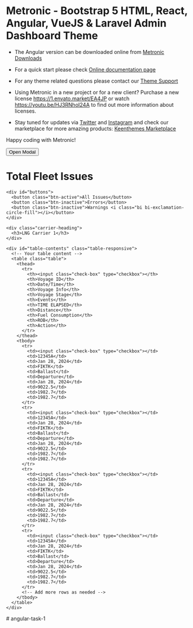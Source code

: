 # Metronic - Bootstrap 5 HTML, React, Angular, VueJS & Laravel Admin Dashboard Theme

- The Angular version can be downloaded online from [Metronic Downloads](//devs.keenthemes.com/metronic)

- For a quick start please check [Online documentation page](//preview.keenthemes.com/metronic8/angular/docs/quick-start)

- For any theme related questions please contact our [Theme Support](//keenthemes.com/support/)

- Using Metronic in a new project or for a new client? Purchase a new license https://1.envato.market/EA4JP or watch https://youtu.be/HJ3RNhoI24A to find out more information about licenses.

- Stay tuned for updates via [Twitter](//www.twitter.com/keenthemes) and [Instagram](//www.instagram.com/keenthemes) and 
  check our marketplace for more amazing products: [Keenthemes Marketplace](//keenthemes.com/)

Happy coding with Metronic!












<div id="main">
  <div id="pop-ups">
    <button class="btn-active" (click)="openModal()">Open Modal</button>
    <!-- Your modal content will be added here by the library -->
  </div>

  <div id="container">
    <h1>Total Fleet Issues</h1>

    <div id="buttons">
      <button class="btn-active">All Issues</button>
      <button class="btn-inactive">Errors</button>
      <button class="btn-inactive">Warnings <i class="bi bi-exclamation-circle-fill"></i></button>
    </div>

    <div class="carrier-heading">
      <h3>LNG Carrier 1</h3>
    </div>

    <div id="table-contents" class="table-responsive">
      <!-- Your table content -->
      <table class="table">
        <thead>
          <tr>
            <th><input class="check-box" type="checkbox"></th>
            <th>Voyage ID</th>
            <th>Date/Time</th>
            <th>Voyage Info</th>
            <th>Voyage Stage</th>
            <th>Events</th>
            <th>TIME ELAPSED</th>
            <th>Distance</th>
            <th>Fuel Consumption</th>
            <th>ROB</th>
            <th>Action</th>
          </tr>
        </thead>
        <tbody>
          <tr>
            <td><input class="check-box" type="checkbox"></td>
            <td>12345A</td>
            <td>Jan 28, 2024</td>
            <td>FIKTK</td>
            <td>Ballast</td>
            <td>Departure</td>
            <td>Jan 28, 2024</td>
            <td>9022.5</td>
            <td>1982.7</td>
            <td>1982.7</td>
          </tr>
          <tr>
            <td><input class="check-box" type="checkbox"></td>
            <td>12345A</td>
            <td>Jan 28, 2024</td>
            <td>FIKTK</td>
            <td>Ballast</td>
            <td>Departure</td>
            <td>Jan 28, 2024</td>
            <td>9022.5</td>
            <td>1982.7</td>
            <td>1982.7</td>
          </tr>
          <tr>
            <td><input class="check-box" type="checkbox"></td>
            <td>12345A</td>
            <td>Jan 28, 2024</td>
            <td>FIKTK</td>
            <td>Ballast</td>
            <td>Departure</td>
            <td>Jan 28, 2024</td>
            <td>9022.5</td>
            <td>1982.7</td>
            <td>1982.7</td>
          </tr>
          <tr>
            <td><input class="check-box" type="checkbox"></td>
            <td>12345A</td>
            <td>Jan 28, 2024</td>
            <td>FIKTK</td>
            <td>Ballast</td>
            <td>Departure</td>
            <td>Jan 28, 2024</td>
            <td>9022.5</td>
            <td>1982.7</td>
            <td>1982.7</td>
          </tr>
          <!-- Add more rows as needed -->
        </tbody>
      </table>
    </div>


  </div>
</div>
#   a n g u l a r - t a s k - 1  
 